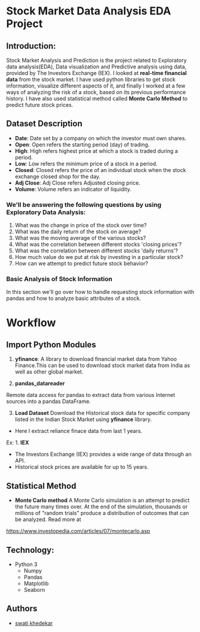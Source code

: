 
# Stock Market Data Analysis EDA Project

## Introduction:
Stock Market Analysis and Prediction is the project related to Exploratory data analysis(EDA), Data visualization and Predictive analysis using data, provided by The Investors Exchange (IEX). I looked at **real-time financial data** from the stock market. I have used python libraries to get stock information, visualize different aspects of it, and finally I worked at a few ways of analyzing the risk of a stock, based on its previous performance history. I have also used statistical method called **Monte Carlo Method** to predict future stock prices.


## Dataset Description
- **Date**: Date set by a company on which the investor must own shares.
- **Open**: Open refers the starting period (day) of trading.
- **High**: High refers highest price at which a stock is traded during a period.
- **Low**: Low refers the minimum price of a stock in a period.
- **Closed**: Closed refers the price of an individual stock when the stock exchange closed shop for the day.
- **Adj Close**: Adj Close refers Adjusted closing price.
- **Volume**: Volume refers an indicator of liquidity.

### We'll be answering the following questions by using Exploratory Data Analysis:

1. What was the change in price of the stock over time?
2. What was the daily return of the stock on average?
3. What was the moving average of the various stocks?
4. What was the correlation between different stocks 'closing prices'?
5. What was the correlation between different stocks 'daily returns'?
6. How much value do we put at risk by investing in a particular stock?
7. How can we attempt to predict future stock behavior?

### Basic Analysis of Stock Information
In this section we'll go over how to handle requesting stock information with pandas and how to analyze basic attributes of a stock.
# Workflow
## Import Python Modules
1. **yfinance**: 
A library to download financial market data from Yahoo Finance.This can be used to download stock market data from India as well as other global market.

2. **pandas_datareader**

Remote data access for pandas to extract data from various Internet sources into a pandas DataFrame.

3. **Load Dataset**
Download the Historical stock data for specific company listed in the Indian Stock Market using **yfinance** library.
- Here I extract reliance finace data from last 1 years.

Ex: 1. **IEX**
- The Investors Exchange (IEX) provides a wide range of data through an API.
- Historical stock prices are available for up to 15 years.
## Statistical Method
- **Monte Carlo method**
A Monte Carlo simulation is an attempt to predict the future many times over. At the end of the simulation, thousands or millions of "random trials" produce a distribution of outcomes that can be analyzed.
Read more at 

https://www.investopedia.com/articles/07/montecarlo.asp

## Technology:
- Python 3
  - Numpy
  - Pandas
  - Matplotlib
  - Seaborn

## Authors

- [swati khedekar](https://github.com/Swatikhedekar/Stock-Market-Data-Analysis-EDA-project)

